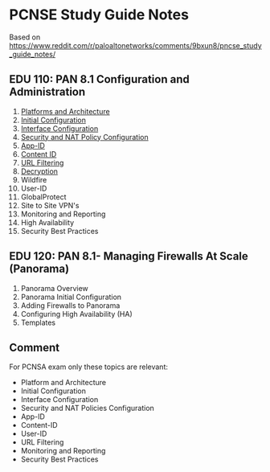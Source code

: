 # PCNSE Study Guide Notes

Based on https://www.reddit.com/r/paloaltonetworks/comments/9bxun8/pncse_study_guide_notes/

## EDU 110: PAN 8.1 Configuration and Administration
1.  [Platforms and Architecture](Platforms-and-Architecture.md)
2.  [Initial Configuration](Initial-Configuration.md)
3.  [Interface Configuration](Interface-Configuration.md)
4.  [Security and NAT Policy Configuration](Security-and-NAT-Policy-Configuration.md)
5.  [App-ID](App-ID.md)
6.  [Content ID](Content-ID.md)
7.  [URL Filtering](URL-Filtering.md)
8.  [Decryption](Decryption.md)
9.  Wildfire
10. User-ID
11. GlobalProtect
12. Site to Site VPN's
13. Monitoring and Reporting
14. High Availability
15. Security Best Practices

## EDU 120: PAN 8.1- Managing Firewalls At Scale (Panorama)
1.  Panorama Overview
2.  Panorama Initial Configuration
3.  Adding Firewalls to Panorama
4.  Configuring High Availability (HA)
5.  Templates

## Comment
For PCNSA exam only these topics are relevant:
* Platform and Architecture
* Initial Configuration
* Interface Configuration
* Security and NAT Policies Configuration
* App-ID
* Content-ID
* User-ID
* URL Filtering
* Monitoring and Reporting
* Security Best Practices
